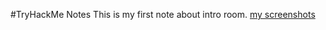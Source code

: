 #TryHackMe Notes
This is my first note about intro room.
[my screenshots](./screenshots.screenshot(2).png)
